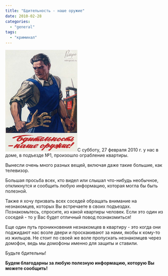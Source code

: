 ```yaml
---
title: "Бдительность - наше оружие"
date: 2010-02-28
categories: 
  - "general"
tags: 
  - "криминал"
---
```


![Бдительность - наше оружие](/wp-content/uploads/2010/02/bditelnost.jpg "Бдительность - наше оружие")С субботу, 27 февраля 2010 г. у нас в доме, в подъезде №1, произошло ограбление квартиры.

Вынесли очень много разных вещей, включая даже такие большие, как телевизор.

Большая просьба всех, кто видел или слышал что-нибудь необычное, откликнутся и сообщить любую информацию, которая могла бы быть полезной.

Также я хочу призвать всех соседей обращать внимание на незнакомцев, которых Вы встречаете в своих подъездах. Познакомьтесь, спросите, из какой квартиры человек. Если это один из соседей - то у Вас будет отличный повод познакомиться!

Еще один путь проникновения незнакомцев в квартиру - это когда они поджидают нас возле двери и проскакивают за нами, якобы к кому-то из жильцов. Не стоит по своей же воле пропускать незнакомцев через домофон, ведь мы домофоны именно для защиты и ставили.

Будьте бдительны!

**Будем благодарны за любую полезную информацию, которую Вы можете сообщить!** <!--more Прокомментировать »-->
